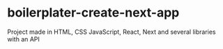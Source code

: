 # boilerplater-create-next-app
 Project made in HTML, CSS JavaScript, React, Next and several libraries with an API
